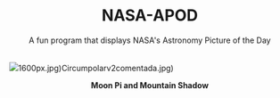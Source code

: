 <div align="center">
  <h1>
    NASA-APOD
  </h1>
</div>
  
<div align="center">
  A fun program that displays NASA's Astronomy Picture of the Day
</div>

<br>

![](https://apod.nasa.gov/apod/image/2403/MoonriseShadowDLopez_1.jpg)1600px.jpg)Circumpolarv2comentada.jpg)

<p align = "center">
  <b>Moon Pi and Mountain Shadow</b>
</p>
